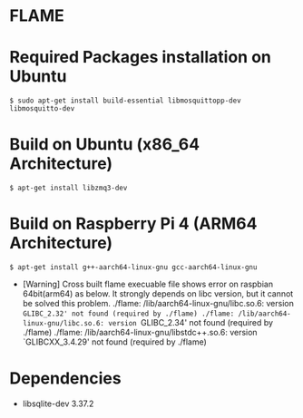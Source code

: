 # FLAME

# Required Packages installation on Ubuntu
```
$ sudo apt-get install build-essential libmosquittopp-dev libmosquitto-dev
```

# Build on Ubuntu (x86_64 Architecture)
```
$ apt-get install libzmq3-dev
```

# Build on Raspberry Pi 4 (ARM64 Architecture)
```
$ apt-get install g++-aarch64-linux-gnu gcc-aarch64-linux-gnu
```
* [Warning] Cross built flame execuable file shows error on raspbian 64bit(arm64) as below. It strongly depends on libc version, but it cannot be solved this problem.
./flame: /lib/aarch64-linux-gnu/libc.so.6: version `GLIBC_2.32' not found (required by ./flame)
./flame: /lib/aarch64-linux-gnu/libc.so.6: version `GLIBC_2.34' not found (required by ./flame)
./flame: /lib/aarch64-linux-gnu/libstdc++.so.6: version `GLIBCXX_3.4.29' not found (required by ./flame)


# Dependencies
 - libsqlite-dev 3.37.2